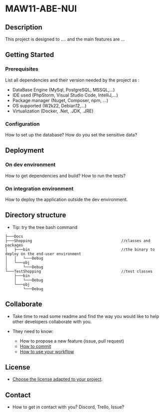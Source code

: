 # MAW11-ABE-NUI

## Description

This project is designed to .... and the main features are ...

## Getting Started

### Prerequisites

List all dependencies and their version needed by the project as :

-   DataBase Engine (MySql, PostgreSQL, MSSQL,...)
-   IDE used (PhpStorm, Visual Studio Code, IntelliJ,...)
-   Package manager (Nuget, Composer, npm, ...)
-   OS supported (W2k22, Debian12,...)
-   Virtualization (Docker, .Net, .JDK, .JRE)

### Configuration

How to set up the database?
How do you set the sensitive data?

## Deployment

### On dev environment

How to get dependencies and build?
How to run the tests?

### On integration environment

How to deploy the application outside the dev environment.

## Directory structure

-   Tip: try the tree bash command

```shell
├───Docs
├───Shopping                                        //classes and packages
│   ├───bin                                         //the binary to deploy on the end-user environment
│   │   └───Debug
│   └───obj
│       └───Debug
└───TestShopping                                    //test classes
    ├───bin
    │   └───Debug
    └───obj
        └───Debug
```

## Collaborate

-   Take time to read some readme and find the way you would like to help other developers collaborate with you.

-   They need to know:
    -   How to propose a new feature (issue, pull request)
    -   [How to commit](https://www.conventionalcommits.org/en/v1.0.0/)
    -   [How to use your workflow](https://nvie.com/posts/a-successful-git-branching-model/)

## License

-   [Choose the license adapted to your project](https://docs.github.com/en/repositories/managing-your-repositorys-settings-and-features/customizing-your-repository/licensing-a-repository).

## Contact

-   How to get in contact with you? Discord, Trello, Issue?
